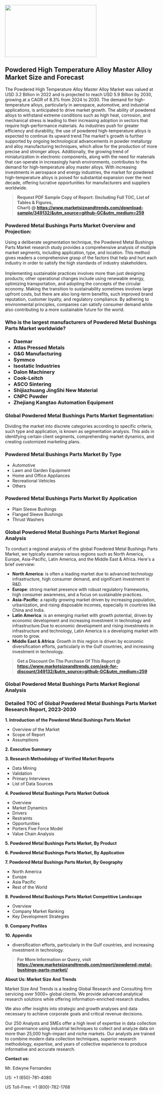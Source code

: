 <p><img class="alignnone size-medium wp-image-20088" src="https://ffe5etoiles.com/wp-content/uploads/2024/12/MST1-300x171.png" alt="" width="300" height="171" /></p><h2>Powdered High Temperature Alloy Master Alloy Market Size and Forecast</h2><p>The Powdered High Temperature Alloy Master Alloy Market was valued at USD 3.2 Billion in 2022 and is projected to reach USD 5.9 Billion by 2030, growing at a CAGR of 8.3% from 2024 to 2030. The demand for high-temperature alloys, particularly in aerospace, automotive, and industrial applications, is anticipated to drive market growth. The ability of powdered alloys to withstand extreme conditions such as high heat, corrosion, and mechanical stress is leading to their increasing adoption in sectors that require high-performance materials. As industries push for greater efficiency and durability, the use of powdered high-temperature alloys is expected to continue its upward trend.The market's growth is further supported by ongoing technological advancements in powder metallurgy and alloy manufacturing techniques, which allow for the production of more precise and stronger alloys. Additionally, the growing trend of miniaturization in electronic components, along with the need for materials that can operate in increasingly harsh environments, contributes to the demand for high-temperature alloy master alloys. With increasing investments in aerospace and energy industries, the market for powdered high-temperature alloys is poised for substantial expansion over the next decade, offering lucrative opportunities for manufacturers and suppliers worldwide.</p><blockquote id="" class=""><strong>Request PDF Sample Copy of Report: (Including Full TOC, List of Tables &amp; Figures, Chart)&nbsp;@&nbsp;<strong><a href="https://www.marketsizeandtrends.com/download-sample/349132/&utm_source=github-GC&utm_medium=259" target="_blank">https://www.marketsizeandtrends.com/download-sample/349132/&utm_source=github-GC&utm_medium=259</a></strong></strong></blockquote><h3 id="" class="">Powdered Metal Bushings Parts Market&nbsp;Overview and Projection:</h3><p id="" class="">Using a deliberate segmentation technique, the Powdered Metal Bushings Parts Market research study provides a comprehensive analysis of multiple market segments, including application, type, and location. This method gives readers a comprehensive grasp of the factors that help and hurt each industry in order to satisfy the high standards of industry stakeholders. <br /> <br />Implementing sustainable practices involves more than just designing products; other operational changes include using renewable energy, optimizing transportation, and adopting the concepts of the circular economy. Making the transition to sustainability sometimes involves large upfront costs, but there are also long-term benefits, such improved brand reputation, customer loyalty, and regulatory compliance. By adhering to environmental principles, companies can satisfy consumer demand while also contributing to a more sustainable future for the world.</p><h3 id="" class="">Who is the largest manufacturers of&nbsp;Powdered Metal Bushings Parts Market worldwide?</h3><h3 class=""><p><ul><li>Daemar </li><li> Atlas Pressed Metals </li><li> G&G Manufacturing </li><li> Symmco </li><li> Isostatic Industries </li><li> Dalon Machinery </li><li> Cook-Leitch </li><li> ASCO Sintering </li><li> Shijiazhuang JingShi New Material </li><li> CNPC Powder </li><li> Zhejiang Kangtao Automation Equipment</li></ul></p></h3><h3 id="" class="">Global&nbsp;Powdered Metal Bushings Parts Market Segmentation:</h3><p id="" class="">Dividing the market into discrete categories according to specific criteria, such type and application, is known as segmentation analysis. This aids in identifying certain client segments, comprehending market dynamics, and creating customized marketing plans.</p><h3 id="" class="">Powdered Metal Bushings Parts Market&nbsp;By Type</h3><p><p><ul><li>Automotive</li><li> Lawn and Garden Equipment</li><li> Home and Office Appliances</li><li> Recreational Vehicles</li><li> Others</p></li></ul></p></p><h3 id="" class="">Powdered Metal Bushings Parts Market&nbsp;By Application</h3><p class=""><p><ul><li>Plain Sleeve Bushings</li><li> Flanged Sleeve Bushings</li><li> Thrust Washers</li></ul></p></p><h3 id="" class="">Global Powdered Metal Bushings Parts Market Regional Analysis</h3><p id="" class="">To conduct a regional analysis of the global Powdered Metal Bushings Parts Market, we typically examine various regions such as North America, Europe, Asia-Pacific, Latin America, and the Middle East &amp; Africa. Here's a brief overview:</p><ul><li><strong>North America</strong>: is often a leading market due to advanced technology infrastructure, high consumer demand, and significant investment in R&amp;D.</li><li><strong>Europe</strong>: strong market presence with robust regulatory frameworks, high consumer awareness, and a focus on sustainable practices.</li><li><strong>Asia-Pacific</strong>: a rapidly growing market driven by increasing population, urbanization, and rising disposable incomes, especially in countries like China and India.</li><li><strong>Latin America</strong>: is an emerging market with growth potential, driven by economic development and increasing investment in technology and infrastructure.Due to economic development and rising investments in infrastructure and technology, Latin America is a developing market with room to grow.</li><li><strong>Middle East &amp; Africa</strong>: Growth in this region is driven by economic diversification efforts, particularly in the Gulf countries, and increasing investment in technology.</li></ul><blockquote id="" class=""><strong>Get a Discount On The Purchase Of This Report @ <strong><a href="https://www.marketsizeandtrends.com/ask-for-discount/349132/&utm_source=github-GC&utm_medium=259" target="_blank">https://www.marketsizeandtrends.com/ask-for-discount/349132/&utm_source=github-GC&utm_medium=259</a></strong></strong></blockquote><h3 id="" class="">Global Powdered Metal Bushings Parts Market Regional Analysis</h3><h3 id="" class="">Detailed TOC of Global Powdered Metal Bushings Parts Market Research Report, 2023-2030</h3><p id="" class=""><strong>1. Introduction of the Powdered Metal Bushings Parts Market</strong></p><ul><li>Overview of the Market</li><li>Scope of Report</li><li>Assumptions</li></ul><p id="" class=""><strong>2. Executive Summary</strong></p><p id="" class=""><strong>3. Research Methodology of Verified Market Reports</strong></p><ul><li>Data Mining</li><li>Validation</li><li>Primary Interviews</li><li>List of Data Sources</li></ul><p id="" class=""><strong>4. Powdered Metal Bushings Parts Market Outlook</strong></p><ul><li>Overview</li><li>Market Dynamics</li><li>Drivers</li><li>Restraints</li><li>Opportunities</li><li>Porters Five Force Model</li><li>Value Chain Analysis</li></ul><p id="" class=""><strong>5. Powdered Metal Bushings Parts Market, By Product</strong></p><p id="" class=""><strong>6. Powdered Metal Bushings Parts Market, By Application</strong></p><p id="" class=""><strong>7. Powdered Metal Bushings Parts Market, By Geography</strong></p><ul><li>North America</li><li>Europe</li><li>Asia Pacific</li><li>Rest of the World</li></ul><p id="" class=""><strong>8. Powdered Metal Bushings Parts Market Competitive Landscape</strong></p><ul><li>Overview</li><li>Company Market Ranking</li><li>Key Development Strategies</li></ul><p id="" class=""><strong>9. Company Profiles</strong></p><p id="" class=""><strong>10. Appendix</strong></p><ul><li>diversification efforts, particularly in the Gulf countries, and increasing investment in technology.</li></ul><blockquote id="" class=""><strong>For More Information or Query, visit <strong><strong><a href="https://www.marketsizeandtrends.com/report/powdered-metal-bushings-parts-market/" target="_blank">https://www.marketsizeandtrends.com/report/powdered-metal-bushings-parts-market/</a></strong></strong></strong></blockquote><p id="" class=""><strong>About Us: Market Size And Trends</strong></p><p id="" class="">Market Size And Trends is a leading Global Research and Consulting firm servicing over 5000+ global clients. We provide advanced analytical research solutions while offering information-enriched research studies.</p><p id="" class="">We also offer insights into strategic and growth analyses and data necessary to achieve corporate goals and critical revenue decisions.</p><p id="" class="">Our 250 Analysts and SMEs offer a high level of expertise in data collection and governance using industrial techniques to collect and analyze data on more than 25,000 high-impact and niche markets. Our analysts are trained to combine modern data collection techniques, superior research methodology, expertise, and years of collective experience to produce informative and accurate research.</p><p id="" class=""><strong>Contact us:</strong></p><p id="" class="">Mr. Edwyne Fernandes</p><p id="" class="">US: +1 (650)-781-4080</p><p id="" class="">US Toll-Free: +1 (800)-782-1768</p>
